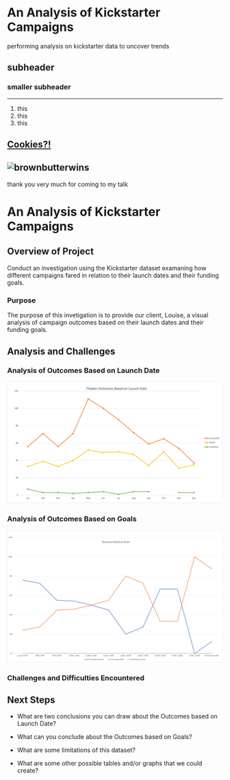 # An Analysis of Kickstarter Campaigns 
performing analysis on kickstarter data to uncover trends 
## subheader
### smaller subheader
---
1. this
2. this
3. this

[Cookies?!](https://www.halfbakedharvest.com/brown-butter-malted-chocolate-chunk-cookies/)
---
![brownbutterwins](https://i.imgur.com/dUqy1Jt.jpg) 
---

thank you very much for coming to my talk 



# An Analysis of Kickstarter Campaigns 

## Overview of Project
Conduct an investigation using the Kickstarter dataset examaning how different campaigns fared in relation to their launch dates and their funding goals. 

### Purpose
The purpose of this invetigation is to provide our client, Louise, a visual analysis of campaign outcomes based on their launch dates and their funding goals. 

## Analysis and Challenges

### Analysis of Outcomes Based on Launch Date
![Theater_Outcomes_vs_Launch](https://github.com/cfusco77/kickstarter-analysis/blob/main/Theater_Outcomes_vs_Launch.png)

### Analysis of Outcomes Based on Goals
![Outcomes_vs_Goals](https://github.com/cfusco77/kickstarter-analysis/blob/main/Outcomes_vs_Goals.png) 

### Challenges and Difficulties Encountered

## Next Steps 

- What are two conclusions you can draw about the Outcomes based on Launch Date?

- What can you conclude about the Outcomes based on Goals?

- What are some limitations of this dataset?

- What are some other possible tables and/or graphs that we could create?
